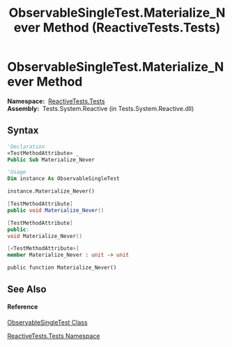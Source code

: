 ﻿---
title: ObservableSingleTest.Materialize_Never Method  (ReactiveTests.Tests)
TOCTitle: Materialize_Never Method
ms:assetid: M:ReactiveTests.Tests.ObservableSingleTest.Materialize_Never
ms:mtpsurl: https://msdn.microsoft.com/en-us/library/reactivetests.tests.observablesingletest.materialize_never(v=VS.103)
ms:contentKeyID: 36619988
ms.date: 06/28/2011
mtps_version: v=VS.103
f1_keywords:
- ReactiveTests.Tests.ObservableSingleTest.Materialize_Never
dev_langs:
- CSharp
- JScript
- VB
- FSharp
- c++
---

# ObservableSingleTest.Materialize\_Never Method

**Namespace:**  [ReactiveTests.Tests](hh289046\(v=vs.103\).md)  
**Assembly:**  Tests.System.Reactive (in Tests.System.Reactive.dll)

## Syntax

``` vb
'Declaration
<TestMethodAttribute> _
Public Sub Materialize_Never
```

``` vb
'Usage
Dim instance As ObservableSingleTest

instance.Materialize_Never()
```

``` csharp
[TestMethodAttribute]
public void Materialize_Never()
```

``` c++
[TestMethodAttribute]
public:
void Materialize_Never()
```

``` fsharp
[<TestMethodAttribute>]
member Materialize_Never : unit -> unit 
```

``` jscript
public function Materialize_Never()
```

## See Also

#### Reference

[ObservableSingleTest Class](hh315143\(v=vs.103\).md)

[ReactiveTests.Tests Namespace](hh289046\(v=vs.103\).md)

